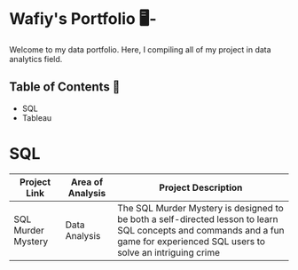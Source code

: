 # Wafiy's Portfolio 🖥-
Welcome to my data portfolio. Here, I compiling all of my project in data analytics field.

## Table of Contents 📰
* SQL 
* Tableau

# SQL
| Project Link       |   Area of Analysis           | Project Description     |
| ------------------ | -----------------------------| ------------------- |
| SQL Murder Mystery | Data Analysis           | The SQL Murder Mystery is designed to be both a self-directed lesson to learn SQL concepts and commands and a fun game for experienced SQL users to solve an intriguing crime |



